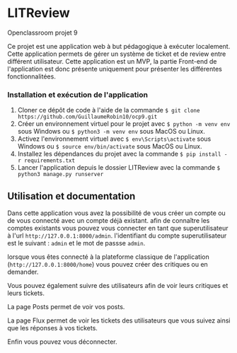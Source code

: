 # LITReview

Openclassroom projet 9

Ce projet est une application web à but pédagogique à exécuter localement. Cette application permets de gérer un système de ticket et de review entre différent utilisateur.
Cette application est un MVP, la partie Front-end de l'application est donc présente uniquement pour présenter les différentes fonctionnalitées.

### Installation et exécution de l'application

1.  Cloner ce dépôt de code à l'aide de la commande  `$ git clone https://github.com/GuillaumeRobin10/ocp9.git`
3.  Créer un environnement virtuel pour le projet avec  `$ python -m venv env`  sous Windows ou  `$ python3 -m venv env`  sous MacOS ou Linux.
4.  Activez l'environnement virtuel avec  `$ env\Scripts\activate`  sous Windows ou  `$ source env/bin/activate`  sous MacOS ou Linux.
5.  Installez les dépendances du projet avec la commande  `$ pip install -r requirements.txt`
6.  Lancer l'application depuis le dossier LITReview avec la commande `$ python3 manage.py runserver`

## Utilisation et documentation

Dans cette application vous avez la possibilité de vous créer un compte ou de vous connecté avec un compte déjà existant.
afin de connaître les comptes existants vous pouvez vous connecter en tant que superutilisateur à l'url `http://127.0.0.1:8000/admin`.
l'identifiant du compte superutilisateur est le suivant : `admin` et le mot de passse `admin`.

lorsque vous êtes connecté à la plateforme classique de l'application (`http://127.0.0.1:8000/home`) vous pouvez créer des critiques ou en demander.

Vous pouvez également suivre des utilisateurs afin de voir leurs critiques et leurs tickets.

La page Posts permet de voir vos posts. 

La page Flux permet de voir les tickets des utilisateurs que vous suivez ainsi que les réponses à vos tickets.

Enfin vous pouvez vous déconnecter.
